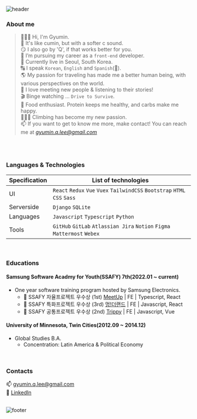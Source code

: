 ![header](https://capsule-render.vercel.app/api?type=soft&color=gradient&height=90&section=header&text=👩🏻‍💻%20Gyumin%20Lee&fontSize=45&fontAlign=20)


### About me
> 🙋🏻‍♀️ Hi, I'm Gyumin. <br>
> 🍛 It's like cumin, but with a softer c sound. <br>
> 😏 I also go by 'Q', if that works better for you. <br>
> 🌱 I’m pursuing my career as a `front-end` developer. <br>
> 📍 Currently live in Seoul, South Korea. <br>
> 🔠 I speak `Korean`, `English` and `Spanish`(👶). <br>
> 🌎 My passion for traveling has made me a better human being, with various perspectives on the world. <br>
> 👥 I love meeting new people & listening to their stories! <br>
> 🎬 Binge watching ...  `Drive to Survive`. <br>
> 🍜 Food enthusiast. Protein keeps me healthy, and carbs make me happy. <br>
> 🧗🏻‍♀️ Climbing has become my new passion.  <br>
> 📫 If you want to get to know me more, make contact! You can reach me at *gyumin.q.lee@gmail.com* <br>
<br>
<br>




### Languages & Technologies
Specification	| List of technologies
--- | ---
UI	| `React` `Redux` `Vue` `Vuex` `TailwindCSS` `Bootstrap` `HTML` `CSS` `Sass` 
Serverside |	`Django` `SQLite`
Languages	| `Javascript` `Typescript` `Python`
Tools | `GitHub` `GitLab` `Atlassian Jira` `Notion` `Figma` `Mattermost` `Webex`
<br>




### Educations
#### Samsung Software Acadmy for Youth(SSAFY) 7th(2022.01 ~ current)
* One year software training program hosted by Samsung Electronics.
  * 🏅 SSAFY 자율프로젝트 우수상 (1st) [MeetUp](https://github.com/qminlee723/MeetUp) | FE | Typescript, React
  * 🏅 SSAFY 특화프로젝트 우수상 (3rd) [멍!더랜드](https://github.com/qminlee723/MTLD) | FE | Javascript, React
  * 🏅 SSAFY 공통프로젝트 우수상 (2nd) [Trippy](https://github.com/qminlee723/Trippy) | FE | Javascript, Vue


#### University of Minnesota, Twin Cities(2012.09 ~ 2014.12)
* Global Studies B.A.
  * Concentration: Latin America & Political Economy 
<br>



### Contacts
📫  gyumin.q.lee@gmail.com <br>
🔗 [LinkedIn](https://www.linkedin.com/in/gyumin-lee-7b277033/) <br>
<br>

![footer](https://capsule-render.vercel.app/api?type=soft&color=gradient&height=100&section=footer)

<!---
qminlee723/qminlee723 is a ✨ special ✨ repository because its `README.md` (this file) appears on your GitHub profile.
You can click the Preview link to take a look at your changes.
--->

